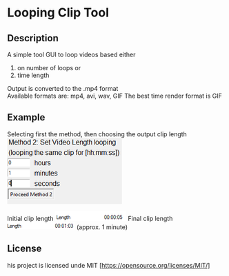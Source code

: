 # Looping Clip Tool

## Description
A simple tool GUI to loop videos based either 
1. on number of loops or
1. time length   

Output is converted to the .mp4 format  
Available formats are: mp4, avi, wav, GIF
The best time render format is GIF

## Example
Selecting first the method, then choosing the output clip length  
![loop](example_img/loop_img.png)

Initial clip length ![initial_length](example_img/initiallength.png)
Final clip length ![final_length](example_img/finallength.png) (approx. 1 minute)

## License
his project is licensed unde MIT [https://opensource.org/licenses/MIT/]
